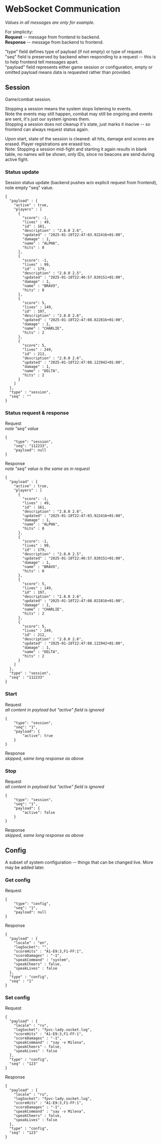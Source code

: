# WebSocket Communication

_Values in all messages are only for example._  

For simplicity:  
**Request** -- message from frontend to backend.  
**Response** -- message from backend to frontend.

"type" field defines type of payload (if not empty) or type of request.  
"seq" field is preserved by backend when responding to a request -- this is to help frontend tell messages apart.  
"payload" field represents either game session or configuration, empty or omitted payload means data is requested rather than provided.  

## Session

Game/combat session.

Stopping a session means the system stops listening to events.  
Note the events may still happen, combat may still be ongoing and events are sent, it's just our system ignores them.  
Stopping a session does not cleanup it's state, just marks it inacive -- so frontend can always request status again.

Upon start, state of the session is cleaned: all hits, damage and scores are erased. Player registrations are erased too.  
Note: Stopping a session mid-fight and starting it again results in blank table, no names will be shown, only IDs, since no beacons are send during active fight.

### Status update
Session status update (backend pushes w/o explicit request from frontend), note empty "seq" value.
```
{
  "payload" : {
    "active" : true,
    "players" : [
      {
        "score": -1,
        "lives" : 49,
        "id" : 161,
        "description" : "2.8.0 2.6",
        "updated" : "2025-01-10T22:47:03.922416+01:00",
        "damage" : 1,
        "name" : "ALPHA",
        "hits" : 0
      },
      {
        "score": -1,
        "lives" : 99,
        "id" : 179,
        "description" : "2.8.0 2.5",
        "updated" : "2025-01-10T22:46:57.820151+01:00",
        "damage" : 1,
        "name" : "BRAVO",
        "hits" : 0
      },
      {
        "score": 5,
        "lives" : 149,
        "id" : 197,
        "description" : "2.8.0 2.6",
        "updated" : "2025-01-10T22:47:08.022816+01:00",
        "damage" : 1,
        "name" : "CHARLIE",
        "hits" : 2
      },
      {
        "score": 5,
        "lives" : 249,
        "id" : 212,
        "description" : "2.8.0 2.6",
        "updated" : "2025-01-10T22:47:08.122942+01:00",
        "damage" : 1,
        "name" : "DELTA",
        "hits" : 2
      }
    ]
  },
  "type" : "session",
  "seq" : ""
}
```

### Status request & response

Request  
_note "seq" value_
```
{
	"type": "session",
	"seq": "112233",
	"payload": null
}
```

Response  
_note "seq" value is the same as in request_
```
{
  "payload" : {
    "active" : true,
    "players" : [
      {
        "score": -1,
        "lives" : 49,
        "id" : 161,
        "description" : "2.8.0 2.6",
        "updated" : "2025-01-10T22:47:03.922416+01:00",
        "damage" : 1,
        "name" : "ALPHA",
        "hits" : 0
      },
      {
        "score": -1,
        "lives" : 99,
        "id" : 179,
        "description" : "2.8.0 2.5",
        "updated" : "2025-01-10T22:46:57.820151+01:00",
        "damage" : 1,
        "name" : "BRAVO",
        "hits" : 0
      },
      {
        "score": 5,
        "lives" : 149,
        "id" : 197,
        "description" : "2.8.0 2.6",
        "updated" : "2025-01-10T22:47:08.022816+01:00",
        "damage" : 1,
        "name" : "CHARLIE",
        "hits" : 2
      },
      {
        "score": 5,
        "lives" : 249,
        "id" : 212,
        "description" : "2.8.0 2.6",
        "updated" : "2025-01-10T22:47:08.122942+01:00",
        "damage" : 1,
        "name" : "DELTA",
        "hits" : 2
      }
    ]
  },
  "type" : "session",
  "seq" : "112233"
}
```

### Start
Request  
_all content in payload but "active" field is ignored_
```
{
	"type": "session",
	"seq": "1",
	"payload": {
		"active": true
	}
}
```

Response  
_skipped, same long response as above_

### Stop
Request  
_all content in payload but "active" field is ignored_
```
{
	"type": "session",
	"seq": "1",
	"payload": {
		"active": false
	}
}
```

Response  
_skipped, same long response as above_


## Config

A subset of system configuration -- things that can be changed live. More may be added later.

### Get config
Request
```
{
	"type": "config",
	"seq": "1",
	"payload": null
}
```

Response
```
{
  "payload" : {
    "locale" : "en",
    "logSocket": "",
    "scoreHits" : "A1-E9:3,F1-FF:1",
    "scoreDamages" : "-1",
    "speakCommand" : "system",
    "speakCheers" : false,
    "speakLives" : false
  },
  "type" : "config",
  "seq" : "1"
}
```

### Set config
Request 
```
{
  "payload" : {
    "locale" : "ru",
    "logSocket": "fpvc-lady.socket.log",
    "scoreHits" : "A1-E9:3,F1-FF:1",
    "scoreDamages" : "-1",
    "speakCommand" : "say -v Milena",
    "speakCheers" : false,
    "speakLives" : false
  },
  "type" : "config",
  "seq" : "123"
}
```

Response
```
{
  "payload" : {
    "locale" : "ru",
    "logSocket": "fpvc-lady.socket.log",
    "scoreHits" : "A1-E9:3,F1-FF:1",
    "scoreDamages" : "-1",
    "speakCommand" : "say -v Milena",
    "speakCheers" : false,
    "speakLives" : false
  },
  "type" : "config",
  "seq" : "123"
}
```
